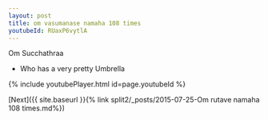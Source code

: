 ```yaml
---
layout: post
title: om vasumanase namaha 108 times
youtubeId: RUaxP6vytlA
---
```

 
 
Om Succhathraa 
 
 -  Who has a very pretty Umbrella 
 
  
 
  
 
 
 
 
 
 


{% include youtubePlayer.html id=page.youtubeId %}
 
[Next]({{ site.baseurl }}{% link  split2/_posts/2015-07-25-Om rutave namaha 108 times.md%})
 
